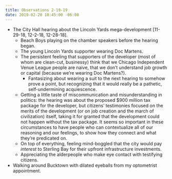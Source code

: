 ```yaml
---
title: Observations 2-19-19
date: 2019-02-20 18:45:00 -06:00
---
```


- The City Hall hearing about the Lincoln Yards mega-development [11-29-18, 12-2-18, 12-28-18].
	- Beach Boys playing on the chamber speakers before the hearing began.
	- The young Lincoln Yards supporter wearing Doc Martens.
	- The persistent feeling that supporters of the developer (most of whom are clean-cut, businessy) think that we Chicago Independent Venue League people are naive, that we don’t understand job growth or capital (because we’re wearing Doc Martens?).
		- Fantasizing about wearing a suit to the next hearing to somehow prove a point, but recognizing that it would really be a pathetic, self-undermining acquiescence.
	- Getting a little taste of miscommunication and misunderstanding in politics: the hearing was about the proposed $900 million tax package for the developer, but citizens’ testimonies focused on the merits of the development (or on job creation and the march of civilization) itself, taking it for granted that the development could not happen without the tax package. It seems so important in these circumstances to have people who can contextualize all of our reasoning and our feelings, to show how they connect and what they’re predicated on.
	- On top of everything, feeling mind-boggled that the city would pay *interest* to Sterling Bay for their upfront infrastructure investments.
	- Appreciating the alderpeople who make eye contact with testifying citizens.
- Walking around Bucktown with dilated eyeballs from my optometrist appointment.